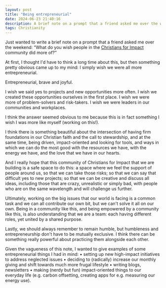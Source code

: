 ```yaml
---
layout: post
title: "Being entrepreneurial"
date: 2024-06-23 21:40:16
description: A brief note on a prompt that a friend asked me over the weekend: What do you wish people in the Christians for Impact community did more of?.
tags: Christianity
---
```


Just wanted to write a brief note on a prompt that a friend asked me over the weekend: “What do you wish people in the [Christians for Impact](https://linktr.ee/effectivealtruismforchristians) community did more of?”

At first, I thought I'd have to think a long time about this, but then something pretty obvious came up to my mind: I simply wish we were all more entrepreneurial.

Entrepreneurial, brave and joyful.

I wish we said yes to projects and new opportunities more often.
I wish we created these opportunities ourselves in the first place.
I wish we were more of problem-solvers and risk-takers.
I wish we were leaders in our communities and workplaces.

I think the answer seemed obvious to me because this is in fact something I wish I was more like myself (working on this!).

I think there is something beautiful about the intersection of having firm foundations in our Christian faith and the call to stewardship, and at the same time, being driven, impact-oriented and looking for tools, and ways in which we can do the most good with the resources we have, with the energy we have, and the love that we have in our hearts.

And I really hope that this community of Christians for Impact that we are building is a safe space to do this: a space where we feel the support of people around us, so that we can take those risks; so that we can say that difficult yes to new projects; so that we can be creative and discuss all ideas, including those that are crazy, unrealistic or simply bad, with people who are on the same wavelength and will challenge us further.

Ultimately, working on the big issues that our world is facing is a common task and we can all contribute our own bit, but we can't solve it all on our own. Being in a community like this, and being empowered by a community like this, is also understanding that we are a team: each having different roles, yet united by a shared purpose. 

Lastly, we should always remember to remain humble, but humbleness and entrepreneurship don't have to be mutually exclusive. I think there can be something really powerful about practicing them alongside each other.

Given the vagueness of this note, I wanted to give examples of some entrepreneurial things I had in mind:
•	setting up new high-impact initiatives to address neglected issues
•	deciding to (radically) increase our monthly giving and shift towards much more frugal lifestyle
•	writing blogs, newsletters
•	making (nerdy but fun) impact-oriented things to our everyday life (e.g. carbon offsetting, creating apps for e.g. measuring our energy use).
